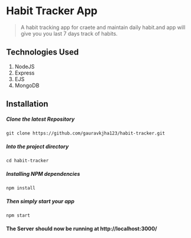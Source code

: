 # Habit Tracker App
> A habit tracking app for craete and maintain daily habit.and app will give you you last 7 days track of habits.


## Technologies Used
1.  NodeJS
2.  Express
3.  EJS
4.  MongoDB

## Installation

##### Clone the latest Repository

`git clone https://github.com/gauravkjha123/habit-tracker.git`
##### Into the project directory

`cd habit-tracker`

##### Installing NPM dependencies

`npm install`

##### Then simply start your app

`npm start`

#### The Server should now be running at http://localhost:3000/
